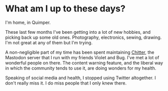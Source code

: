 # What am I up to these days?

I'm home, in Quimper.

These last few months I've been getting into a lot of new hobbies, and picking
back up some old ones.
Photography, electronics, sewing, drawing.
I'm not great at any of them but I'm trying.

A non-negligible part of my time has been spent maintaining
[Chitter](https://chitter.xyz/), the Mastodon server that I run with my friends
Violet and Bug.
I've met a lot of wonderful people on there.
The content warning feature, and the liberal way in which the community tends
to use it, are doing wonders for my health.

Speaking of social media and health, I stopped using Twitter altogether.
I don't really miss it.
I do miss people that I only knew there.
